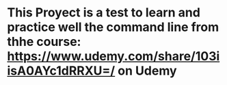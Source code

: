 # This Proyect is a test to learn and practice well the command line from thhe course: https://www.udemy.com/share/103iisA0AYc1dRRXU=/ on Udemy